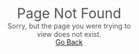 <html lang="en">
<head>
    <meta charset="utf-8">
    <title>Page Not Found</title>
    <meta name="viewport" content="width=device-width, initial-scale=1">
    <style>
        * {
            line-height: 1.2;
            margin: 0;
        }
        html {
            color: #555;
            display: table;
            font-family: sans-serif;
            height: 100%;
            text-align: center;
            width: 100%;
        }
        body {
            display: table-cell;
            vertical-align: middle;
            margin: 2em auto;
        }
        h1 {
            color: #555;
            font-size: 2em;
            font-weight: 400;
        }
        p {
            margin: 0 auto;
            width: 280px;
            color: #555;
        }
        @media only screen and (max-width: 280px) {
            body, p {
                width: 95%;
            }
            h1 {
                font-size: 1.5em;
                margin: 0 0 0.3em;
            }
        }
    </style>
</head>
<body>
    <h1>Page Not Found</h1>
    <p>Sorry, but the page you were trying to view does not exist.</p>
    <a href="https://techcentreuk.github.io/JavascriptCalculator/" class="button">Go Back</a>
</body>
</html>

